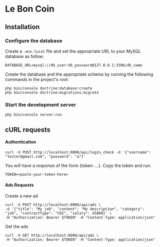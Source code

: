 # Le Bon Coin

## Installation

### Configure the database
Create a `.env.local` file and set the appropriate URL
to your MySQL database as follow:
```
DATABASE_URL=mysql://db_user:db_password@127.0.0.1:3306/db_name
```

Create the database and the appropriate schema by
running the following commands in the project's root:
```
php bin/console doctrine:database:create
php bin/console doctrine:migrations:migrate
```

### Start the development server
```
php bin/console server:run
```

## cURL requests
#### Authentication
```
curl -X POST http://localhost:8000/api/login_check -d '{"username": "tester@gmail.com", "password": "a"}'
```
You will have a response of the form {token: ...}.
Copy the token and run:
```
TOKEN=<paste-your-token-here>
```
#### Ads Requests
Create a new ad
```
curl -X POST http://localhost:8000/api/ads \
-d '{"title": "My job", "content": "My description", "category": "job", "contractType": "CDI", "salary": 45000}' \
-H "Authorization: Bearer $TOKEN" -H "Content-Type: application/json"
```

Get the ads
```
curl -X GET http://localhost:8000/api/ads \
-H "Authorization: Bearer $TOKEN" -H "Content-Type: application/json"
```
